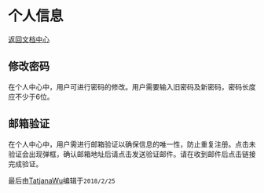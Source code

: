 个人信息
==========

[返回文档中心](/index.html)

修改密码
------
在个人中心中，用户可进行密码的修改。用户需要输入旧密码及新密码，密码长度应不少于6位。

邮箱验证
------
在个人中心中，用户需进行邮箱验证以确保信息的唯一性，防止重复注册。点击未验证会出现弹框，确认邮箱地址后请点击发送验证邮件。请在收到邮件后点击链接完成验证。

最后由[TatjanaWu](https://github.com/TatjanaWu)编辑于`2018/2/25`
